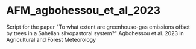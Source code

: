 # AFM_agbohessou_et_al_2023
 Script for the paper "To what extent are greenhouse-gas emissions offset by trees in a Sahelian silvopastoral system?" Agbohessou et al. 2023 in Agricultural and Forest Meteorology 
